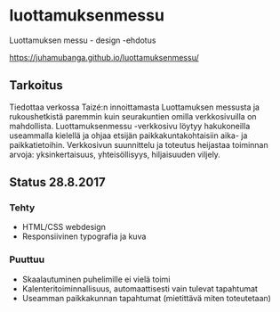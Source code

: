 # luottamuksenmessu
Luottamuksen messu - design -ehdotus

https://juhamubanga.github.io/luottamuksenmessu/

## Tarkoitus
Tiedottaa verkossa Taizé:n innoittamasta Luottamuksen messusta ja rukoushetkistä  paremmin kuin seurakuntien omilla verkkosivuilla on mahdollista. Luottamuksenmessu -verkkosivu löytyy hakukoneilla useammalla kielellä ja ohjaa etsijän paikkakuntakohtaisiin aika- ja paikkatietoihin. Verkkosivun suunnittelu ja toteutus heijastaa toiminnan arvoja: yksinkertaisuus, yhteisöllisyys, hiljaisuuden viljely.

## Status 28.8.2017
### Tehty
- HTML/CSS webdesign
- Responsiivinen typografia ja kuva
### Puuttuu
- Skaalautuminen puhelimille ei vielä toimi
- Kalenteritoiminnallisuus, automaattisesti vain tulevat tapahtumat
- Useamman paikkakunnan tapahtumat (mietittävä miten toteutetaan)
